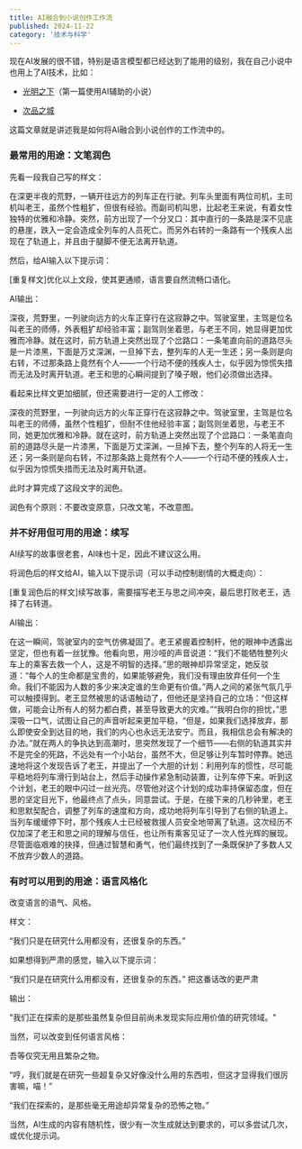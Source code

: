 ```yaml
---
title: AI融合到小说创作工作流
published: 2024-11-22
category: '技术与科学'
---
```


现在AI发展的很不错，特别是语言模型都已经达到了能用的级别，我在自己小说中也用上了AI技术，比如：

* [光明之下](https://blog.pinpe.top/1206/)（第一篇使用AI辅助的小说）

* [次品之城](https://blog.pinpe.top/2546/)

这篇文章就是讲述我是如何将AI融合到小说创作的工作流中的。

### 最常用的用途：文笔润色

先看一段我自己写的样文：

在深更半夜的荒野，一辆开往远方的列车正在行驶。列车头里面有两位司机，主司机叫老王，虽然个性粗犷，但很有经验。而副司机叫思，比起老王来说，有着女性独特的优雅和冷静。突然，前方出现了一个分叉口：其中直行的一条路是深不见底的悬崖，跌入一定会造成全列车的人员死亡。而另外右转的一条路有一个残疾人出现在了轨道上，并且由于腿脚不便无法离开轨道。

然后，给AI输入以下提示词：

[重复样文]优化以上文段，使其更通顺，语言要自然流畅口语化。

AI输出：

深夜，荒野里，一列驶向远方的火车正穿行在这寂静之中。驾驶室里，主驾是位名叫老王的师傅，外表粗犷却经验丰富；副驾则坐着思，与老王不同，她显得更加优雅而冷静。就在这时，前方轨道上突然出现了个岔路口：一条笔直向前的道路尽头是一片漆黑，下面是万丈深渊，一旦掉下去，整列车的人无一生还；另一条则是向右转，不过那条路上竟然有个人——一个行动不便的残疾人士，似乎因为惊慌失措而无法及时离开轨道。老王和思的心瞬间提到了嗓子眼，他们必须做出选择。

看起来比样文更加细腻，但还需要进行一定的人工修改：

深夜的荒野里，一列驶向远方的火车正穿行在这寂静之中。驾驶室里，主驾是位名叫老王的师傅，虽然个性粗犷，但耐不住他经验丰富；副驾则坐着思，与老王不同，她更加优雅和冷静。就在这时，前方轨道上突然出现了个岔路口：一条笔直向前的道路尽头是一片漆黑，下面是万丈深渊，一旦掉下去，整个列车的人将无一生还；另一条则是向右转，不过那条路上竟然有个人——一个行动不便的残疾人士，似乎因为惊慌失措而无法及时离开轨道。

此时才算完成了这段文字的润色。

润色有个原则：不要改变原意，只改文笔，不改意图。

### 并不好用但可用的用途：续写

AI续写的故事很老套，AI味也十足，因此不建议这么用。

将润色后的样文给AI，输入以下提示词（可以手动控制剧情的大概走向）：

[重复润色后的样文]续写故事，需要描写老王与思之间冲突，最后思打败老王，选择了右转道。

AI输出：

在这一瞬间，驾驶室内的空气仿佛凝固了。老王紧握着控制杆，他的眼神中透露出坚定，但也有着一丝犹豫。他看向思，用沙哑的声音说道：“我们不能牺牲整列火车上的乘客去救一个人，这是不明智的选择。”思的眼神却异常坚定，她反驳道：“每个人的生命都是宝贵的，如果能够避免，我们没有理由放弃任何一个生命。我们不能因为人数的多少来决定谁的生命更有价值。”两人之间的紧张气氛几乎可以触摸得到。老王显然被思的话语触动了，但他还是坚持自己的立场：“但这样做，可能会让所有人的努力都白费，甚至导致更大的灾难。”“我明白你的担忧，”思深吸一口气，试图让自己的声音听起来更加平稳，“但是，如果我们选择放弃，那么即使安全到达目的地，我们的内心也永远无法安宁。而且，我相信总会有解决的办法。”就在两人的争执达到高潮时，思突然发现了一个细节——右侧的轨道其实并不是完全的死路，不远处有一个小站台，虽然不大，但足够让列车暂时停靠。她迅速地将这个发现告诉了老王，并提出了一个大胆的计划：利用列车的惯性，尽可能平稳地将列车滑行到站台上，然后手动操作紧急制动装置，让列车停下来。听到这个计划，老王的眼中闪过一丝光亮。尽管他对这个计划的成功率持保留态度，但在思的坚定目光下，他最终点了点头，同意尝试。于是，在接下来的几秒钟里，老王和思默契配合，调整了列车的速度和方向，成功地将列车引导到了右侧的轨道上。当列车缓缓停下时，那个残疾人士已经被救援人员安全地带离了轨道。这次经历不仅加深了老王和思之间的理解与信任，也让所有乘客见证了一次人性光辉的展现。尽管面临艰难的抉择，但通过智慧和勇气，他们最终找到了一条既保护了多数人又不放弃少数人的道路。

### 有时可以用到的用途：语言风格化

改变语言的语气、风格。

样文：

“我们只是在研究什么用都没有，还很复杂的东西。”

如果想得到严肃的感觉，输入以下提示词：

“我们只是在研究什么用都没有，还很复杂的东西。” 把这番话改的更严肃

输出：

"我们正在探索的是那些虽然复杂但目前尚未发现实际应用价值的研究领域。"

当然，可以改变到任何语言风格：

吾等仅究无用且繁杂之物。

“哼，我们就是在研究一些超复杂又好像没什么用的东西啦，但这才显得我们很厉害嘛，喵！”

“我们在探索的，是那些毫无用途却异常复杂的恐怖之物。”

当然，AI生成的内容有随机性，很少有一次生成就达到要求的，可以多尝试几次，或优化提示词。